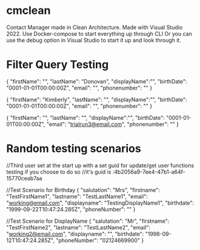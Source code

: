 # cmclean
Contact Manager made in Clean Architecture.
Made with Visual Studio 2022.
Use Docker-compose to start everything up through CLI
Or you can use the debug option in Visual Studio to start it up and look through it.


# Filter Query Testing
  {
    "firstName": "",
    "lastName": "Donovan",
    "displayName":"",
    "birthDate": "0001-01-01T00:00:00Z",
    "email": "",
    "phonenumber": ""
  }

 {
    "firstName": "Kimberly",
    "lastName": "",
    "displayName":"",
    "birthDate": "0001-01-01T00:00:00Z",
    "email": "",
    "phonenumber": ""
  }

   {
    "firstName": "",
    "lastName": "",
    "displayName":"",
    "birthDate": "0001-01-01T00:00:00Z",
    "email": "trialrun3@email.com",
    "phonenumber": ""
  }

# Random testing scenarios

//Third user set at the start up with a set guid for update/get user functions testing if you choose to do so //it's guid is :4b2056a9-7ee4-47b1-a64f-15770ceab7aa

//Test Scenario for Birthday
{ "salutation": "Mrs", "firstname": "TestFirstName1", "lastname": "TestLastName1", "email": "working@email.com", "displayname": "TestingDisplayName1", "birthdate": "1999-09-22T10:47:24.285Z", "phoneNumber": "" }

//Test Scenario for DisplayName
{ "salutation": "Mr", "firstname": "TestFirstName2", "lastname": "TestLastName2", "email": "working2@email.com", "displayname": "", "birthdate": "1998-09-12T10:47:24.285Z", "phoneNumber": "02124669900" }